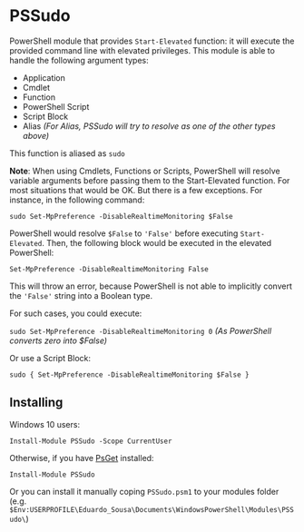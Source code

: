 # PSSudo

PowerShell module that provides `Start-Elevated` function: it will execute the
provided command line with elevated privileges. This module is able to handle
the following argument types:

* Application
* Cmdlet
* Function
* PowerShell Script
* Script Block
* Alias _(For Alias, PSSudo will try to resolve as one of the other types
  above)_

This function is aliased as `sudo`

**Note**: When using Cmdlets, Functions or Scripts, PowerShell will resolve
variable arguments before passing them to the Start-Elevated function. For most
situations that would be OK. But there is a few exceptions. For instance, in
the following command:

`sudo Set-MpPreference -DisableRealtimeMonitoring $False`

PowerShell would resolve `$False` to `'False'` before executing `Start-Elevated`.
Then, the following block would be executed in the elevated PowerShell:

`Set-MpPreference -DisableRealtimeMonitoring False`

This will throw an error, because PowerShell is not able to implicitly convert
the `'False'` string into a Boolean type.

For such cases, you could execute:

`sudo Set-MpPreference -DisableRealtimeMonitoring 0` _(As PowerShell converts
zero into $False)_

Or use a Script Block:

`sudo { Set-MpPreference -DisableRealtimeMonitoring $False }`


## Installing

Windows 10 users:

    Install-Module PSSudo -Scope CurrentUser

Otherwise, if you have [PsGet](http://psget.net/) installed:

    Install-Module PSSudo

Or you can install it manually coping `PSSudo.psm1` to your modules folder (e.g.
`$Env:USERPROFILE\Eduardo_Sousa\Documents\WindowsPowerShell\Modules\PSSudo\`)

